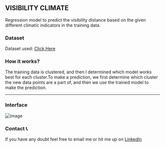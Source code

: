 ## VISIBILITY CLIMATE
Regression model to predict the visibility distance based on the given different climatic indicators in the training data.

### Dataset 
Dataset used: <a href="https://developer.ibm.com/exchanges/data/all/jfk-weather-data/">Click Here</a>

### How it works?
The training data is clustered, and then I determined which model works best for each cluster.To make a prediction, we first determine which cluster the new data points are a part of, and then we use the trained model to make the prediction.

<hr>

### Interface
![image](https://user-images.githubusercontent.com/68593617/206849629-88be31f0-7309-4c33-8cc1-070bc122c50c.png)

### Contact 📞
If you have any doubt feel free to email me or hit me up on <a href="https://www.linkedin.com/in/sohan-souri/">LinkedIn</a>
